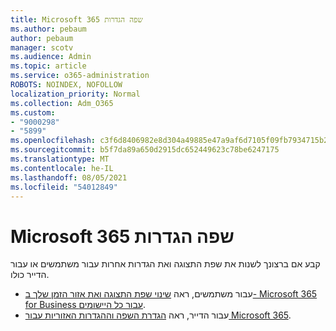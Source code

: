 ```yaml
---
title: Microsoft 365 שפה הגדרות
ms.author: pebaum
author: pebaum
manager: scotv
ms.audience: Admin
ms.topic: article
ms.service: o365-administration
ROBOTS: NOINDEX, NOFOLLOW
localization_priority: Normal
ms.collection: Adm_O365
ms.custom:
- "9000298"
- "5899"
ms.openlocfilehash: c3f6d8406982e8d304a49885e47a9af6d7105f09fb7934715b29777069d52726
ms.sourcegitcommit: b5f7da89a650d2915dc652449623c78be6247175
ms.translationtype: MT
ms.contentlocale: he-IL
ms.lasthandoff: 08/05/2021
ms.locfileid: "54012849"
---
```

# <a name="microsoft-365-language-settings"></a>Microsoft 365 שפה הגדרות

קבע אם ברצונך לשנות את שפת התצוגה ואת הגדרות אחרות עבור משתמשים או עבור הדייר כולו.

- עבור משתמשים, ראה [שינוי שפת התצוגה ואת אזור הזמן שלך ב- Microsoft 365 for Business עבור כל היישומים](https://support.microsoft.com/office/6f238bff-5252-441e-b32b-655d5d85d15b).
- עבור הדייר, ראה [הגדרת השפה וההגדרות האזוריות עבור Microsoft 365](https://docs.microsoft.com/office365/troubleshoot/access-management/set-language-and-region).
